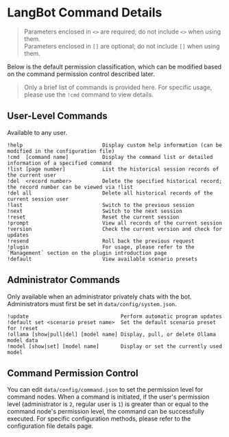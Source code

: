 # LangBot Command Details

> Parameters enclosed in `<>` are required; do not include `<>` when using them.  
> Parameters enclosed in `[]` are optional; do not include `[]` when using them.

Below is the default permission classification, which can be modified based on the command permission control described later.

> Only a brief list of commands is provided here. For specific usage, please use the `!cmd` command to view details.

## User-Level Commands

Available to any user.

```
!help                          Display custom help information (can be modified in the configuration file)
!cmd  [command name]           Display the command list or detailed information of a specified command
!list [page number]            List the historical session records of the current user
!del  <record number>          Delete the specified historical record; the record number can be viewed via !list
!del all                       Delete all historical records of the current session user
!last                          Switch to the previous session
!next                          Switch to the next session
!reset                         Reset the current session
!prompt                        View all records of the current session
!version                       Check the current version and check for updates
!resend                        Roll back the previous request
!plugin                        For usage, please refer to the `Management` section on the plugin introduction page
!default                       View available scenario presets
```

## Administrator Commands

Only available when an administrator privately chats with the bot. Administrators must first be set in `data/config/system.json`.

```
!update                              Perform automatic program updates
!default set <scenario preset name>  Set the default scenario preset for !reset
!ollama [show|pull|del] [model name] Display, pull, or delete Ollama model data
!model [show|set] [model name]       Display or set the currently used model
```

## Command Permission Control

You can edit `data/config/command.json` to set the permission level for command nodes. When a command is initiated, if the user's permission level (administrator is `2`, regular user is `1`) is greater than or equal to the command node's permission level, the command can be successfully executed. For specific configuration methods, please refer to the configuration file details page.